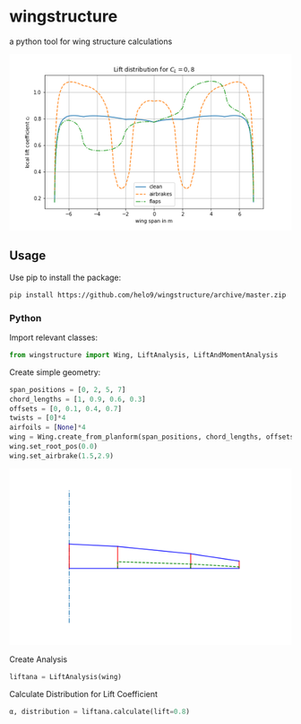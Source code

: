 # wingstructure
a python tool for wing structure calculations

![lift distribution](examples/Liftdistribution.png)

## Usage
Use pip to install the package:
```sh
pip install https://github.com/helo9/wingstructure/archive/master.zip
```

### Python
Import relevant classes:
```python
from wingstructure import Wing, LiftAnalysis, LiftAndMomentAnalysis
```

Create simple geometry:
```python
span_positions = [0, 2, 5, 7]
chord_lengths = [1, 0.9, 0.6, 0.3]
offsets = [0, 0.1, 0.4, 0.7]
twists = [0]*4
airfoils = [None]*4
wing = Wing.create_from_planform(span_positions, chord_lengths, offsets, twists, airfoils)
wing.set_root_pos(0.0)
wing.set_airbrake(1.5,2.9)
```

![geometry](examples/wing.png)

Create Analysis
```python
liftana = LiftAnalysis(wing)
```

Calculate Distribution for Lift Coefficient
```python
α, distribution = liftana.calculate(lift=0.8)
```
